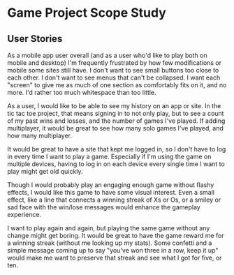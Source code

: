 # Game Project Scope Study

## User Stories

As a mobile app user overall (and as a user who'd like to play both on mobile
and desktop) I'm frequently frustrated by how few modifications or mobile some
sites still have. I don't want to see small buttons too close to each other.
I don't want to see menus that can't be collapsed. I want each "screen" to give
me as much of one section as comfortably fits on it, and no more. I'd rather too
much whitespace than too little.

As a user, I would like to be able to see my history on an app or site. In
the tic tac toe project, that means signing in to not only play, but to see
a count of my past wins and losses, and the number of games I've played. If
adding multiplayer, it would be great to see how many solo games I've played,
and how many multiplayer.

It would be great to have a site that kept me logged in, so I don't have to log
in every time I want to play a game. Especially if I'm using the game on
multiple devices, having to log in on each device every single time I want to
play might get old quickly.

Though I would probably play an engaging enough game without flashy effects, I
would like this game to have some visual interest. Even a small effect, like a
line that connects a winning streak of Xs or Os, or a smiley or sad face with
the win/lose messages would enhance the gameplay experience.

I want to play again and again, but playing the same game without any change
might get boring. It would be great to have the game reward me for a winning
streak (without me looking up my stats). Some confetti and a simple message
coming up to say "you've won three in a row, keep it up" would make me want to
preserve that streak and see what I got for five, or ten.

